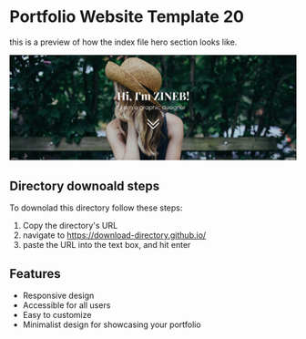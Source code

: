 # Portfolio Website Template 20

this is a preview of how the index file hero section looks like.

![porfolio template 20](../Previews/Portfolio-Website-Template-20.png)

## Directory downoald steps

To downolad this directory follow these steps:

1. Copy the directory's URL
2. navigate to https://download-directory.github.io/
3. paste the URL into the text box, and hit enter

## Features

- Responsive design
- Accessible for all users
- Easy to customize
- Minimalist design for showcasing your portfolio
